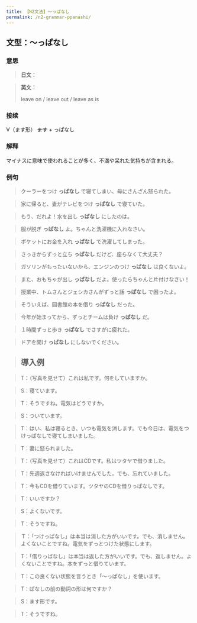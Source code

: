 ```yaml
---
title: 【N2文法】〜っぱなし
permalink: /n2-grammar-ppanashi/
---
```


## 文型：〜っぱなし

### 意思

> **日文：**


> **英文：**
> 
> leave on / leave out / leave as is


### 接续

V（ます形） ~~ます~~ \+ っぱなし

### 解释

マイナスに意味で使われることが多く、不満や呆れた気持ちが含まれる。

### 例句

> クーラーをつけ **っぱなし** で寝てしまい、母にさんざん怒られた。

> 家に帰ると、妻がテレビをつけ **っぱなし** で寝ていた。

> もう、だれよ！水を出し **っぱなし** にしたのは。

> 服が脱ぎ **っぱなし** よ。ちゃんと洗濯機に入れなさい。

> ポケットにお金を入れ **っぱなし** で洗濯してしまった。

> さっきからずっと立ち **っぱなし** だけど、座らなくて大丈夫？

> ガソリンがもったいないから、エンジンのつけ **っぱなし** は良くないよ。

> また、おもちゃが出し **っぱなし** だよ。使ったらちゃんと片付けなさい！

> 授業中、トムさんとジェシカさんがずっと話 **っぱなし** で困ったよ。

> そういえば、図書館の本を借り **っぱなし** だった。

> 今年が始まってから、ずっとチームは負け **っぱなし** だ。

> １時間ずっと歩き **っぱなし** でさすがに疲れた。

> ドアを開け **っぱなし** にしないでください。

> ## 導入例

> T：（写真を見せて）これは私です。何をしていますか。

> S：寝ています。

> T：そうですね。電気はどうですか。

> S：ついています。

> T：はい、私は寝るとき、いつも電気を消します。でも今日は、電気をつけっぱなしで寝てしまいました。

> T：妻に怒られました。

> T：（写真を見せて）これはCDです。私はツタヤで借りました。

> T：先週返さなければいけませんでした。でも、忘れていました。

> T：今もCDを借りています。ツタヤのCDを借りっぱなしです。

> T：いいですか？

> S：よくないです。

> T：そうですね。

> Ｔ：「つけっぱなし」は本当は消した方がいいです。でも、消しません。よくないことですね。電気をずっとつけた状態にします。

> T：「借りっぱなし」は本当は返した方がいいです。でも、返しません。よくないことですね。本をずっと借りています。

> T：この良くない状態を言うとき「〜っぱなし」を使います。

> T：ぱなしの前の動詞の形は何ですか？

> S：ます形です。

> T：そうですね。

